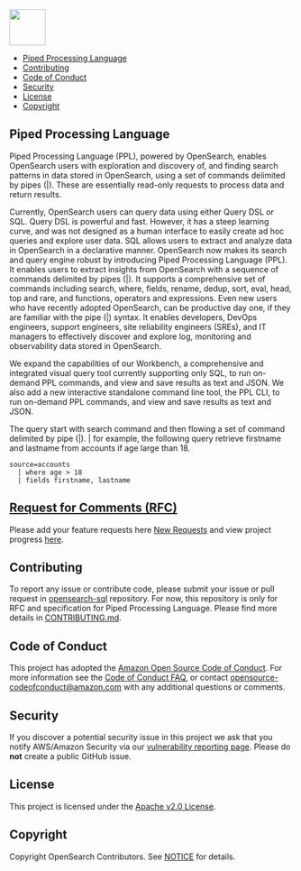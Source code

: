 
<img src="https://opensearch.org/assets/brand/SVG/Logo/opensearch_logo_default.svg" height="64px"/>

- [Piped Processing Language](#piped-processing-language)
- [Contributing](#contributing)
- [Code of Conduct](#code-of-conduct)
- [Security](#security)
- [License](#license)
- [Copyright](#copyright)

## Piped Processing Language

Piped Processing Language (PPL), powered by OpenSearch, enables OpenSearch users with exploration and discovery of, and finding search patterns in data stored in OpenSearch, using a set of commands delimited by pipes (|). These are essentially read-only requests to process data and return results.

Currently, OpenSearch users can query data using either Query DSL or SQL. Query DSL is powerful and fast. However, it has a steep learning curve, and was not designed as a human interface to easily create ad hoc queries and explore user data. SQL allows users to extract and analyze data in OpenSearch in a declarative manner. OpenSearch now makes its search and query engine robust by introducing Piped Processing Language (PPL). It enables users to extract insights from OpenSearch with a sequence of commands delimited by pipes (|). It supports a comprehensive set of commands including search, where, fields, rename, dedup, sort, eval, head, top and rare, and functions, operators and expressions. Even new users who have recently adopted OpenSearch, can be productive day one, if they are familiar with the pipe (|) syntax. It enables developers, DevOps engineers, support engineers, site reliability engineers (SREs), and IT managers to effectively discover and explore log, monitoring and observability data stored in OpenSearch.

We expand the capabilities of our Workbench, a comprehensive and integrated visual query tool currently supporting only SQL, to run on-demand PPL commands, and view and save results as text and JSON. We also add a new interactive standalone command line tool, the PPL CLI, to run on-demand PPL commands, and view and save results as text and JSON.

The query start with search command and then flowing a set of command delimited by pipe (|). | for example, the following query retrieve firstname and lastname from accounts if age large than 18.

```
source=accounts
  | where age > 18
  | fields firstname, lastname
```

## [Request for Comments (RFC)](https://github.com/dai-chen/piped-processing-language/blob/main/docs/rfc/RFC_%20Analysis%20semi-structured%20data%20with%20Piped%20Processing%20Language.pdf)
Please add your feature requests here [New Requests](https://github.com/opensearch-project/piped-processing-language/issues) and view project progress [here](https://github.com/orgs/opensearch-project/projects).


## Contributing

To report any issue or contribute code, please submit your issue or pull request in [opensearch-sql](https://github.com/opensearch-project/sql) repository. For now, this repository is only for RFC and specification for Piped Processing Language. Please find more details in [CONTRIBUTING.md](./CONTRIBUTING.md).


## Code of Conduct

This project has adopted the [Amazon Open Source Code of Conduct](CODE_OF_CONDUCT.md). For more information see the [Code of Conduct FAQ](https://aws.github.io/code-of-conduct-faq), or contact [opensource-codeofconduct@amazon.com](mailto:opensource-codeofconduct@amazon.com) with any additional questions or comments.


## Security

If you discover a potential security issue in this project we ask that you notify AWS/Amazon Security via our [vulnerability reporting page](http://aws.amazon.com/security/vulnerability-reporting/). Please do **not** create a public GitHub issue.


## License

This project is licensed under the [Apache v2.0 License](LICENSE.txt).


## Copyright

Copyright OpenSearch Contributors. See [NOTICE](NOTICE) for details.

